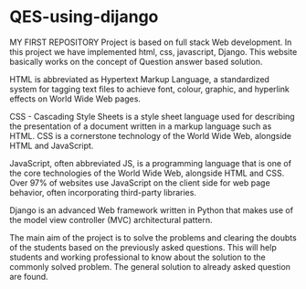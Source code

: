 # QES-using-dijango
MY FIRST REPOSITORY Project is based on full stack Web development. In this project we have implemented html, css, javascript, Django. This website basically works on the concept of Question answer based solution.

HTML is abbreviated as Hypertext Markup Language, a standardized system for tagging text files to achieve font, colour, graphic, and hyperlink effects on World Wide Web pages.

CSS - Cascading Style Sheets is a style sheet language used for describing the presentation of a document written in a markup language such as HTML. CSS is a cornerstone technology of the World Wide Web, alongside HTML and JavaScript.

JavaScript, often abbreviated JS, is a programming language that is one of the core technologies of the World Wide Web, alongside HTML and CSS. Over 97% of websites use JavaScript on the client side for web page behavior, often incorporating third-party libraries.

Django is an advanced Web framework written in Python that makes use of the model view controller (MVC) architectural pattern.

The main aim of the project is to solve the problems and clearing the doubts of the students based on the previously asked questions. This will help students and working professional to know about the solution to the commonly solved problem. The general solution to already asked question are found.
